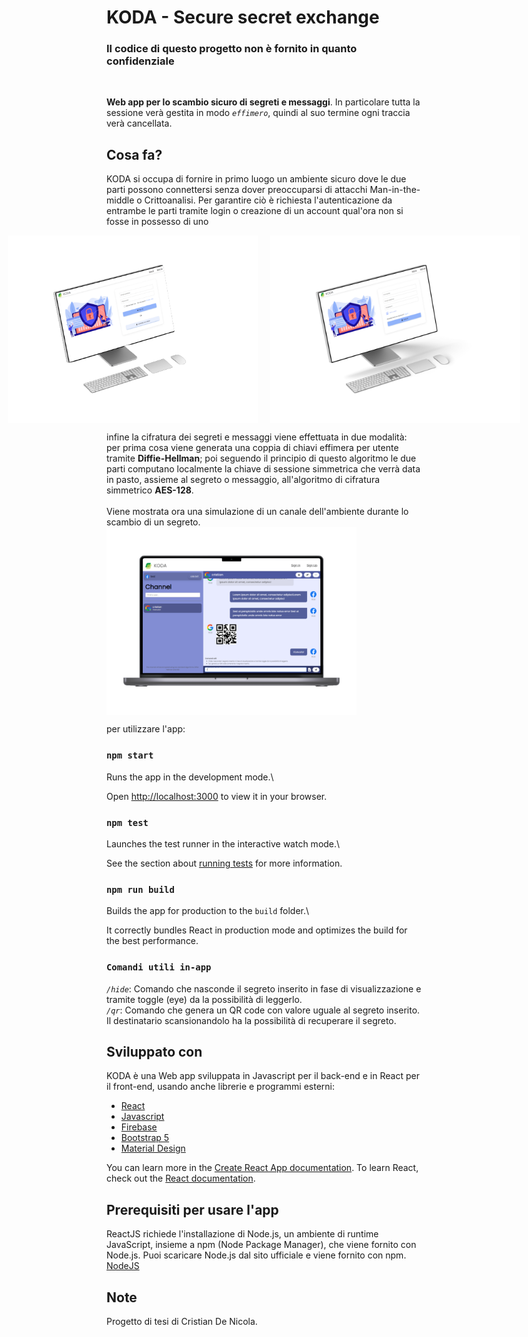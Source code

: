 #  KODA - Secure secret exchange
### Il codice di questo progetto non è fornito in quanto confidenziale
<br>

**Web app per lo scambio sicuro di segreti e messaggi**. In particolare tutta la sessione verà gestita in modo *`effimero`*, quindi al suo termine ogni traccia verà cancellata.

##  Cosa fa?
KODA si occupa di fornire in primo luogo un ambiente sicuro dove le due parti possono connettersi senza dover preoccuparsi di attacchi Man-in-the-middle o Crittoanalisi.
Per garantire ciò è richiesta l'autenticazione da entrambe le parti tramite login o creazione di un account qual'ora non si fosse in possesso di uno
<div style="display: flex; justify-content: center;">
  <img src="assets-readMe/koda-login.png" alt="login" title="login" style="display:block; margin-right: 20px;" width="400">
  <img src="assets-readMe/koda-signup.png" alt="signup" title="registrazione" style="display:block;" width="400">
</div>


infine la cifratura dei segreti e messaggi viene effettuata in due modalità: per prima cosa viene generata una coppia di chiavi effimera per utente tramite **Diffie-Hellman**;
poi seguendo il principio di questo algoritmo le due parti computano localmente la chiave di sessione simmetrica che verrà data in pasto, assieme al segreto o messaggio, all'algoritmo di cifratura simmetrico **AES-128**.
<br></br>
Viene mostrata ora una simulazione di un canale dell'ambiente durante lo scambio di un segreto.
<img src="assets-readMe/Sample KODA conversation-PhotoRoom.png-PhotoRoom.png" alt="sample" title="sample" style="display:block; margin-right: 20px;" width="400">

per utilizzare l'app:
###  `npm start`

Runs the app in the development mode.\

Open [http://localhost:3000](http://localhost:3000) to view it in your browser.

###  `npm test`

Launches the test runner in the interactive watch mode.\

See the section about [running tests](https://facebook.github.io/create-react-app/docs/running-tests) for more information.

  

###  `npm run build`

Builds the app for production to the `build` folder.\

It correctly bundles React in production mode and optimizes the build for the best performance.

###  `Comandi utili in-app`
*`/hide`*: Comando che nasconde il segreto inserito in fase di visualizzazione e tramite toggle (eye) da la possibilità di leggerlo. <br>
*`/qr`*: Comando che genera un QR code con valore uguale al segreto inserito. Il destinatario scansionandolo ha la possibilità di recuperare il segreto.


##  Sviluppato con

KODA è una Web app sviluppata in Javascript per il back-end e in React per il front-end, usando anche librerie e programmi esterni:
* [React](https://react.dev/)
* [Javascript](https://www.javascript.com/)
* [Firebase](https://firebase.google.com/)
* [Bootstrap 5](https://getbootstrap.com/docs/5.0/getting-started/introduction/)
* [Material Design](https://m3.material.io/)

You can learn more in the [Create React App documentation](https://react.dev/).
To learn React, check out the [React documentation](https://reactjs.org/).

  

##  Prerequisiti per usare l'app
ReactJS richiede l'installazione di Node.js, un ambiente di runtime JavaScript, insieme a npm (Node Package Manager), che viene fornito con Node.js. Puoi scaricare Node.js dal sito ufficiale e viene fornito con npm. [NodeJS](https://nodejs.org/en)


## Note
Progetto di tesi di Cristian De Nicola.
